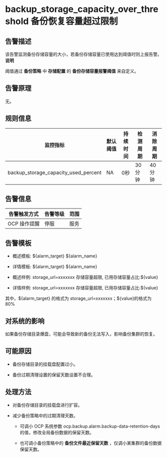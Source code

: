 backup_storage_capacity_over_threshold 备份恢复容量超过限制
======================================================================



**告警描述**
-----------------------------

该告警监测备份存储容量的大小，若备份存储容量已使用达到阈值时则上报告警。
**说明**



阈值通过 **备份策略** 中 **存储配置** 的 **备份存储容量报警阈值** 来自定义。

告警原理
-------------------------

无。

**规则信息**
-----------------------------



|                 监控指标                 | 默认阈值 | 持续时间 | 检测周期  | 消除周期  |
|--------------------------------------|------|------|-------|-------|
| backup_storage_capacity_used_percent | NA   | 0秒   | 30 分钟 | 40 分钟 |



**告警信息**
-----------------------------



|  告警触发方式  | 告警等级 | 范围 |
|----------|------|----|
| OCP 操作提醒 | 停服   | 服务 |



**告警模板**
-----------------------------

* 概述模板: \${alarm_target} ${alarm_name}



* 详情模板: \${alarm_target} ${alarm_name}



* 概述样例: storage_url=xxxxxxx 存储容量超限, 已用存储容量占比:${value}



* 详情样例: storage_url=xxxxxxx 存储容量超限, 已用存储容量占比:${value}






其中，\${alarm_target} 的格式为 storage_url=xxxxxxx；${value}的格式为 80%

**对系统的影响**
-------------------------------

如果备份存储目录爆盘，可能会导致新的备份无法写入，影响备份集群的恢复。

**可能原因**
-----------------------------

* 备份存储目录的挂载盘配置过小。



* 备份过期清理设置的保留天数设置不合理。






**处理方法**
-----------------------------

* 对备份存储目录的挂载盘进行扩容。



* 减少备份策略中的过期清理天数。

  * 可调小 OCP 系统参数 ocp.backup.alarm.backup-data-retention-days 的值，修改全局备份数据的保留天数。



  * 也可调小备份策略中的 **备份文件最近保留天数** ，仅调小某集群的备份数据保留天数。
